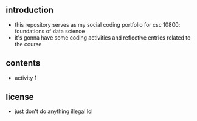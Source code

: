 ## introduction
- this repository serves as my social coding 
portfolio for csc 10800: foundations of 
data science
- it's gonna have some coding 
activities and reflective entries related
to the course

## contents
- activity 1

## license
- just don't do anything illegal lol

